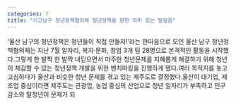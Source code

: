 ```yaml
---
categories: f
title: "기고남구 청년정책협의체 청년정책을 향한 의미 있는 발걸음"
---
```

‘울산 남구의 청년정책은 청년들이 직접 만들자!’라는 한마음으로 모인 울산 남구 청년정책협의체는 지난 7월 일자리, 복지·문화, 창업 3개 팀 28명으로 본격적인 활동을 시작했다.그렇게 한 발짝 한 발짝 내딛으면서 마주한 청년문제를 지혜롭게 해결하기 위해 청년이 체감할 수 있는 청년정책 개발을 위한 벤치마킹을 진행하게 됐다.여러 목적지를 놓고 고심하다가 울산과 비슷한 청년 문제를 겪고 있는 제주도로 결정했다.울산이 대기업, 제조업 중심이라면 제주도는 관광업, 농업 중심의 산업으로 청년 일자리가 부족하고 인구감소와 탈청년이 문제가 되